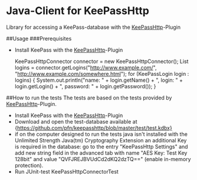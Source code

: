 # Java-Client for KeePassHttp
Library for accessing a KeePass-database with the [KeePassHttp](https://github.com/pfn/keepasshttp/)-Plugin

##Usage
###Prerequisites
* Install KeePass with the [KeePassHttp](https://github.com/pfn/keepasshttp/)-Plugin

	KeePassHttpConnector connector = new KeePassHttpConnector();
	List<KeePassLogin> logins = connector.getLogins("http://www.example.com/", "http://www.example.com/somewhere.html");
	for (KeePassLogin login : logins) {
		System.out.println("name: " + login.getName() + ", login: " + login.getLogin() + ", password: "
									+ login.getPassword());
	}
	
##How to run the tests
The tests are based on the tests provided by [KeePassHttp](https://github.com/pfn/keepasshttp/)-Plugin.

* Install KeePass with the [KeePassHttp](https://github.com/pfn/keepasshttp/)-Plugin
* Download and open the test-database available at {https://github.com/pfn/keepasshttp/blob/master/test/test.kdbx}
* if on the computer designed to run the tests java isn't installed with the Unlimited Strength Java(tm) Cryptography Extension 
  an additional Key is required in the database: go to the entry "KeePassHttp Settings" and add new string field in the advanced tab 
  with name "AES Key: Test Key 128bit" and value "QVFJREJBVUdCd2dKQ2dzTQ==" (enable in-memory protection). 
* Run JUnit-test KeePassHttpConnectorTest

